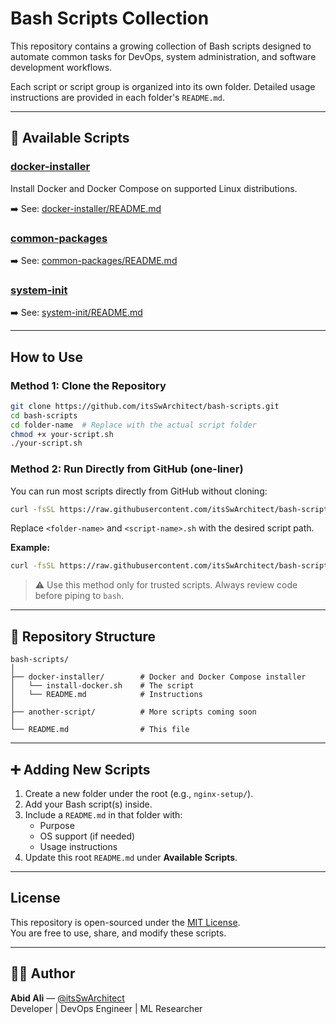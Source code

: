 # Bash Scripts Collection

This repository contains a growing collection of Bash scripts designed to automate common tasks for DevOps, system administration, and software development workflows.

Each script or script group is organized into its own folder. Detailed usage instructions are provided in each folder's `README.md`.

---

## 📂 Available Scripts

### [docker-installer](./docker-installer/README.md)
Install Docker and Docker Compose on supported Linux distributions.

➡️ See: [docker-installer/README.md](./docker-installer/README.md)

### [common-packages](./common-packages/README.md)

➡️ See: [common-packages/README.md](./common-packages/README.md)

### [system-init](./system-init/README.md)

➡️ See: [system-init/README.md](./system-init/README.md)

---

## How to Use

### Method 1: Clone the Repository

```bash
git clone https://github.com/itsSwArchitect/bash-scripts.git
cd bash-scripts
cd folder-name  # Replace with the actual script folder
chmod +x your-script.sh
./your-script.sh
```

### Method 2: Run Directly from GitHub (one-liner)

You can run most scripts directly from GitHub without cloning:

```bash
curl -fsSL https://raw.githubusercontent.com/itsSwArchitect/bash-scripts/main/<folder-name>/<script-name>.sh | bash
```

Replace `<folder-name>` and `<script-name>.sh` with the desired script path.

**Example:**

```bash
curl -fsSL https://raw.githubusercontent.com/itsSwArchitect/bash-scripts/main/docker-installer/install-docker.sh | bash
```

> ⚠️ Use this method only for trusted scripts. Always review code before piping to `bash`.

---

## 📁 Repository Structure

```
bash-scripts/
│
├── docker-installer/        # Docker and Docker Compose installer
│   └── install-docker.sh    # The script
│   └── README.md            # Instructions
│
├── another-script/          # More scripts coming soon
│
└── README.md                # This file
```

---

## ➕ Adding New Scripts

1. Create a new folder under the root (e.g., `nginx-setup/`).
2. Add your Bash script(s) inside.
3. Include a `README.md` in that folder with:
   - Purpose
   - OS support (if needed)
   - Usage instructions
4. Update this root `README.md` under **Available Scripts**.

---

## License

This repository is open-sourced under the [MIT License](LICENSE).  
You are free to use, share, and modify these scripts.

---

## 🙋‍♂️ Author

**Abid Ali** — [@itsSwArchitect](https://github.com/itsSwArchitect)  
Developer | DevOps Engineer | ML Researcher
